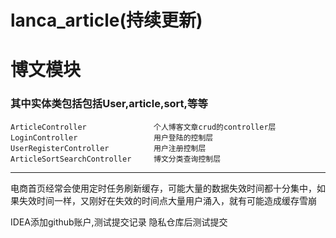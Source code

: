 # lanca_article(持续更新)
# 博文模块
### 其中实体类包括包括User,article,sort,等等
    ArticleController               个人博客文章crud的controller层
    LoginController                 用户登陆的控制层
    UserRegisterController          用户注册控制层
    ArticleSortSearchController     博文分类查询控制层

--------------------------------------------
电商首页经常会使用定时任务刷新缓存，可能大量的数据失效时间都十分集中，如果失效时间一样，又刚好在失效的时间点大量用户涌入，就有可能造成缓存雪崩

IDEA添加github账户,测试提交记录
隐私仓库后测试提交